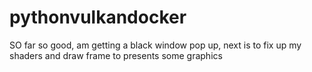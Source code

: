 # pythonvulkandocker
 
SO far so good, am getting a black window pop up, next is to fix up my shaders and draw frame to presents some graphics
